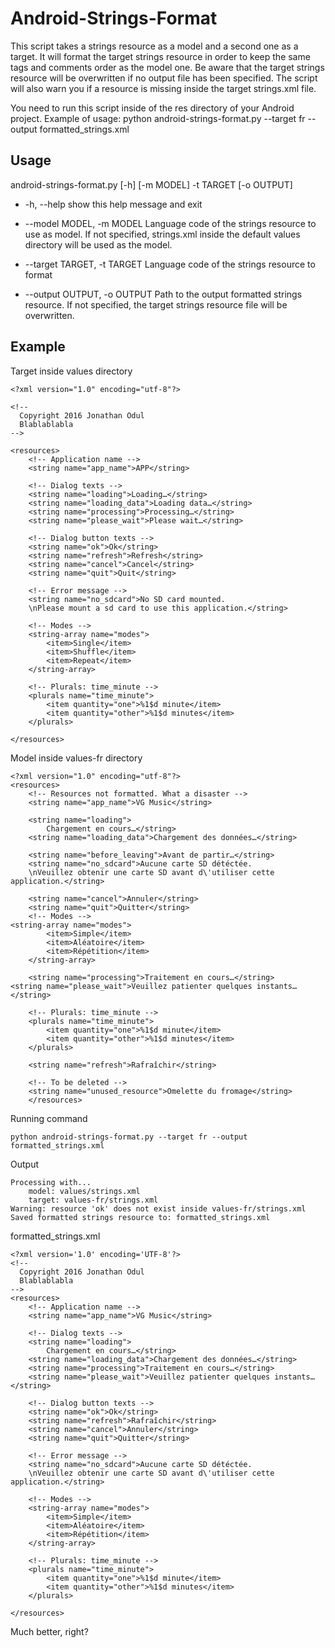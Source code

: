 # Android-Strings-Format

This script takes a strings resource as a model and a second one as a target.
It will format the target strings resource in order to keep the same tags and comments order as the model one.
Be aware that the target strings resource will be overwritten if no output file has been specified.
The script will also warn you if a resource is missing inside the target strings.xml file.

You need to run this script inside of the res directory of your Android project.
Example of usage: python android-strings-format.py --target fr --output formatted_strings.xml

## Usage

android-strings-format.py [-h] [-m MODEL] -t TARGET
                                 [-o OUTPUT]

*  -h, --help            show this help message and exit

*  --model MODEL, -m MODEL
                        Language code of the strings resource to use as model.
                        If not specified, strings.xml inside the default
                        values directory will be used as the model.

*  --target TARGET, -t TARGET
                        Language code of the strings resource to format

*  --output OUTPUT, -o OUTPUT
                        Path to the output formatted strings resource. If not
                        specified, the target strings resource file will be
                        overwritten.

## Example

Target inside values directory
```
<?xml version="1.0" encoding="utf-8"?>

<!--
  Copyright 2016 Jonathan Odul
  Blablablabla
-->

<resources>
    <!-- Application name -->
    <string name="app_name">APP</string>

    <!-- Dialog texts -->
    <string name="loading">Loading…</string>
    <string name="loading_data">Loading data…</string>
    <string name="processing">Processing…</string>
    <string name="please_wait">Please wait…</string>

    <!-- Dialog button texts -->
    <string name="ok">Ok</string>
    <string name="refresh">Refresh</string>
    <string name="cancel">Cancel</string>
    <string name="quit">Quit</string>

    <!-- Error message -->
    <string name="no_sdcard">No SD card mounted.
    \nPlease mount a sd card to use this application.</string>

    <!-- Modes -->
    <string-array name="modes">
        <item>Single</item>
        <item>Shuffle</item>
        <item>Repeat</item>
    </string-array>

    <!-- Plurals: time_minute -->
    <plurals name="time_minute">
        <item quantity="one">%1$d minute</item>
        <item quantity="other">%1$d minutes</item>
    </plurals>

</resources>
```

Model inside values-fr directory
```
<?xml version="1.0" encoding="utf-8"?>
<resources>
    <!-- Resources not formatted. What a disaster -->
    <string name="app_name">VG Music</string>

    <string name="loading">
        Chargement en cours…</string>
    <string name="loading_data">Chargement des données…</string>

    <string name="before_leaving">Avant de partir…</string>
    <string name="no_sdcard">Aucune carte SD détéctée.
    \nVeuillez obtenir une carte SD avant d\'utiliser cette application.</string>

    <string name="cancel">Annuler</string>
    <string name="quit">Quitter</string>
    <!-- Modes -->
<string-array name="modes">
        <item>Simple</item>
        <item>Aléatoire</item>
        <item>Répétition</item>
    </string-array>

    <string name="processing">Traitement en cours…</string>
<string name="please_wait">Veuillez patienter quelques instants…</string>

    <!-- Plurals: time_minute -->
    <plurals name="time_minute">
        <item quantity="one">%1$d minute</item>
        <item quantity="other">%1$d minutes</item>
    </plurals>

    <string name="refresh">Rafraîchir</string>

    <!-- To be deleted -->
    <string name="unused_resource">Omelette du fromage</string>
    </resources>
```

Running command
```
python android-strings-format.py --target fr --output formatted_strings.xml
```

Output
```
Processing with...
    model: values/strings.xml
    target: values-fr/strings.xml
Warning: resource 'ok' does not exist inside values-fr/strings.xml
Saved formatted strings resource to: formatted_strings.xml
```

formatted_strings.xml
```
<?xml version='1.0' encoding='UTF-8'?>
<!--
  Copyright 2016 Jonathan Odul
  Blablablabla
-->
<resources>
    <!-- Application name -->
    <string name="app_name">VG Music</string>

    <!-- Dialog texts -->
    <string name="loading">
        Chargement en cours…</string>
    <string name="loading_data">Chargement des données…</string>
    <string name="processing">Traitement en cours…</string>
    <string name="please_wait">Veuillez patienter quelques instants…</string>

    <!-- Dialog button texts -->
    <string name="ok">Ok</string>
    <string name="refresh">Rafraîchir</string>
    <string name="cancel">Annuler</string>
    <string name="quit">Quitter</string>

    <!-- Error message -->
    <string name="no_sdcard">Aucune carte SD détéctée.
    \nVeuillez obtenir une carte SD avant d\'utiliser cette application.</string>

    <!-- Modes -->
    <string-array name="modes">
        <item>Simple</item>
        <item>Aléatoire</item>
        <item>Répétition</item>
    </string-array>

    <!-- Plurals: time_minute -->
    <plurals name="time_minute">
        <item quantity="one">%1$d minute</item>
        <item quantity="other">%1$d minutes</item>
    </plurals>

</resources>
```

Much better, right?

